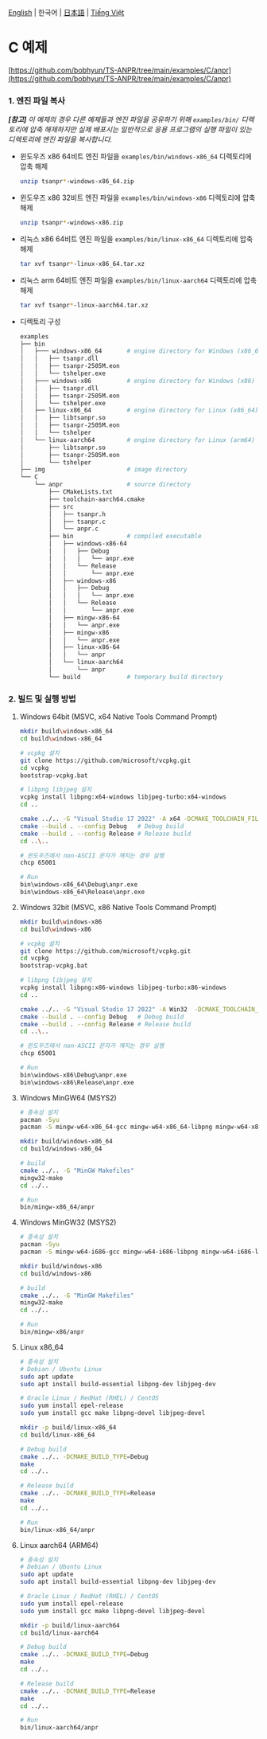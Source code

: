 [English](../../) | 한국어 | [日本語](../ja-JP/) | [Tiếng Việt](../vi-VN/)

# C 예제

[https://github.com/bobhyun/TS-ANPR/tree/main/examples/C/anpr](https://github.com/bobhyun/TS-ANPR/tree/main/examples/C/anpr)

### 1. 엔진 파일 복사

_**[참고]** 이 예제의 경우 다른 예제들과 엔진 파일을 공유하기 위해 `examples/bin/` 디렉토리에 압축 해제하지만 실제 배포시는 일반적으로 응용 프로그램의 실행 파일이 있는 디렉토리에 엔진 파일을 복사합니다._

- 윈도우즈 x86 64비트
  엔진 파일을 `examples/bin/windows-x86_64` 디렉토리에 압축 해제
  ```sh
  unzip tsanpr*-windows-x86_64.zip
  ```
- 윈도우즈 x86 32비트
  엔진 파일을 `examples/bin/windows-x86` 디렉토리에 압축 해제
  ```sh
  unzip tsanpr*-windows-x86.zip
  ```
- 리눅스 x86 64비트
  엔진 파일을 `examples/bin/linux-x86_64` 디렉토리에 압축 해제
  ```sh
  tar xvf tsanpr*-linux-x86_64.tar.xz
  ```
- 리눅스 arm 64비트
  엔진 파일을 `examples/bin/linux-aarch64` 디렉토리에 압축 해제
  ```sh
  tar xvf tsanpr*-linux-aarch64.tar.xz
  ```
- 디렉토리 구성
  ```sh
  examples
  ├── bin
  │   ├─── windows-x86_64       # engine directory for Windows (x86_64)
  │   │   ├── tsanpr.dll
  │   │   ├── tsanpr-2505M.eon
  │   │   └── tshelper.exe
  │   ├─── windows-x86          # engine directory for Windows (x86)
  │   │   ├── tsanpr.dll
  │   │   ├── tsanpr-2505M.eon
  │   │   └── tshelper.exe
  │   ├── linux-x86_64          # engine directory for Linux (x86_64)
  │   │   ├── libtsanpr.so
  │   │   ├── tsanpr-2505M.eon
  │   │   └── tshelper
  │   └── linux-aarch64         # engine directory for Linux (arm64)
  │       ├── libtsanpr.so
  │       ├── tsanpr-2505M.eon
  │       └── tshelper
  ├── img                       # image directory
  └── C
      └── anpr                  # source directory
          ├── CMakeLists.txt
          ├── toolchain-aarch64.cmake
          ├── src
          │   ├── tsanpr.h
          │   ├── tsanpr.c
          │   └── anpr.c
          ├── bin               # compiled executable
          │   ├── windows-x86-64
          │   │   ├── Debug
          │   │   │   └── anpr.exe
          │   │   └── Release
          │   │       └── anpr.exe
          │   ├── windows-x86
          │   │   ├── Debug
          │   │   │   └── anpr.exe
          │   │   └── Release
          │   │       └── anpr.exe
          │   ├── mingw-x86-64
          │   │   └── anpr.exe
          │   ├── mingw-x86
          │   │   └── anpr.exe
          │   ├── linux-x86-64
          │   │   └── anpr
          │   └── linux-aarch64
          │       └── anpr
          └── build             # temporary build directory
  ```

### 2. 빌드 및 실행 방법

1. Windows 64bit (MSVC, x64 Native Tools Command Prompt)

   ```sh
   mkdir build\windows-x86_64
   cd build\windows-x86_64

   # vcpkg 설치
   git clone https://github.com/microsoft/vcpkg.git
   cd vcpkg
   bootstrap-vcpkg.bat

   # libpng libjpeg 설치
   vcpkg install libpng:x64-windows libjpeg-turbo:x64-windows
   cd ..

   cmake ../.. -G "Visual Studio 17 2022" -A x64 -DCMAKE_TOOLCHAIN_FILE=vcpkg/scripts/buildsystems/vcpkg.cmake
   cmake --build . --config Debug   # Debug build
   cmake --build . --config Release # Release build
   cd ..\..

   # 윈도우즈에서 non-ASCII 문자가 깨지는 경우 실행
   chcp 65001

   # Run
   bin\windows-x86_64\Debug\anpr.exe
   bin\windows-x86_64\Release\anpr.exe
   ```

2. Windows 32bit (MSVC, x86 Native Tools Command Prompt)

   ```sh
   mkdir build\windows-x86
   cd build\windows-x86

   # vcpkg 설치
   git clone https://github.com/microsoft/vcpkg.git
   cd vcpkg
   bootstrap-vcpkg.bat

   # libpng libjpeg 설치
   vcpkg install libpng:x86-windows libjpeg-turbo:x86-windows
   cd ..

   cmake ../.. -G "Visual Studio 17 2022" -A Win32  -DCMAKE_TOOLCHAIN_FILE=vcpkg/scripts/buildsystems/vcpkg.cmake
   cmake --build . --config Debug   # Debug build
   cmake --build . --config Release # Release build
   cd ..\..

   # 윈도우즈에서 non-ASCII 문자가 깨지는 경우 실행
   chcp 65001

   # Run
   bin\windows-x86\Debug\anpr.exe
   bin\windows-x86\Release\anpr.exe
   ```

3. Windows MinGW64 (MSYS2)

   ```sh
   # 종속성 설치
   pacman -Syu
   pacman -S mingw-w64-x86_64-gcc mingw-w64-x86_64-libpng mingw-w64-x86_64-libjpeg-turbo

   mkdir build/windows-x86_64
   cd build/windows-x86_64

   # build
   cmake ../.. -G "MinGW Makefiles"
   mingw32-make
   cd ../..

   # Run
   bin/mingw-x86_64/anpr
   ```

4. Windows MinGW32 (MSYS2)

   ```sh
   # 종속성 설치
   pacman -Syu
   pacman -S mingw-w64-i686-gcc mingw-w64-i686-libpng mingw-w64-i686-libjpeg-turbo

   mkdir build/windows-x86
   cd build/windows-x86

   # build
   cmake ../.. -G "MinGW Makefiles"
   mingw32-make
   cd ../..

   # Run
   bin/mingw-x86/anpr
   ```

5. Linux x86_64

   ```sh
   # 종속성 설치
   # Debian / Ubuntu Linux
   sudo apt update
   sudo apt install build-essential libpng-dev libjpeg-dev

   # Oracle Linux / RedHat (RHEL) / CentOS
   sudo yum install epel-release
   sudo yum install gcc make libpng-devel libjpeg-devel

   mkdir -p build/linux-x86_64
   cd build/linux-x86_64

   # Debug build
   cmake ../.. -DCMAKE_BUILD_TYPE=Debug
   make
   cd ../..

   # Release build
   cmake ../.. -DCMAKE_BUILD_TYPE=Release
   make
   cd ../..

   # Run
   bin/linux-x86_64/anpr
   ```

6. Linux aarch64 (ARM64)

   ```sh
   # 종속성 설치
   # Debian / Ubuntu Linux
   sudo apt update
   sudo apt install build-essential libpng-dev libjpeg-dev

   # Oracle Linux / RedHat (RHEL) / CentOS
   sudo yum install epel-release
   sudo yum install gcc make libpng-devel libjpeg-devel

   mkdir -p build/linux-aarch64
   cd build/linux-aarch64

   # Debug build
   cmake ../.. -DCMAKE_BUILD_TYPE=Debug
   make
   cd ../..

   # Release build
   cmake ../.. -DCMAKE_BUILD_TYPE=Release
   make
   cd ../..

   # Run
   bin/linux-aarch64/anpr
   ```
